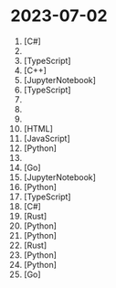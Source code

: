 # 2023-07-02

1. [](https://github.comundefined "PowerShell for every system!") [C#]
2. [](https://github.comundefined "") 
3. [](https://github.comundefined "There can be more than Notion and Miro. AFFiNE is a next-gen knowledge base that brings planning, sorting and creating all together. Privacy first, open-source, customizable and ready to use.") [TypeScript]
4. [](https://github.comundefined "An open-source C++ library developed and used at Facebook.") [C++]
5. [](https://github.comundefined "This is the official code for MobileSAM project that makes SAM lightweight for mobile applications and beyond!") [JupyterNotebook]
6. [](https://github.comundefined "Remove backgrounds from images directly in the browser environment with ease and no additional costs or privacy concerns. Explore an interactive demo.") [TypeScript]
7. [](https://github.comundefined "Curated list of project-based tutorials") 
8. [](https://github.comundefined "中国大模型") 
9. [](https://github.comundefined "All you need for End-to-end Autonomous Driving") 
10. [](https://github.comundefined "A list of SaaS, PaaS and IaaS offerings that have free tiers of interest to devops and infradev") [HTML]
11. [](https://github.comundefined "🥷 Superagent - Build, deploy, and manage LLM-powered agents") [JavaScript]
12. [](https://github.comundefined "Fine-tuning ChatGLM-6B with PEFT | 基于 PEFT 的高效 ChatGLM 微调") [Python]
13. [](https://github.comundefined "📚 Freely available programming books") 
14. [](https://github.comundefined "") [Go]
15. [](https://github.comundefined "🧑‍🏫 59 Implementations/tutorials of deep learning papers with side-by-side notes 📝; including transformers (original, xl, switch, feedback, vit, ...), optimizers (adam, adabelief, ...), gans(cyclegan, stylegan2, ...), 🎮 reinforcement learning (ppo, dqn), capsnet, distillation, ... 🧠") [JupyterNotebook]
16. [](https://github.comundefined "🤗 Transformers: State-of-the-art Machine Learning for Pytorch, TensorFlow, and JAX.") [Python]
17. [](https://github.comundefined "🧠 Chat with your files, audio, video, csv with your Generative AI Second Brain using LLMs ( GPT 3.5/4, Private, Anthropic, VertexAI ) & Embeddings 🧠") [TypeScript]
18. [](https://github.comundefined "Cross-platform .NET sample microservices and container based application that runs on Linux Windows and macOS. Powered by .NET 7, Docker Containers and Azure Kubernetes Services. Supports Visual Studio, VS for Mac and CLI based environments with Docker CLI, dotnet CLI, VS Code or any other code editor.") [C#]
19. [](https://github.comundefined "Create book from markdown files. Like Gitbook but implemented in Rust") [Rust]
20. [](https://github.comundefined "🆓免费的 ChatGPT 镜像网站列表，持续更新。List of free ChatGPT mirror sites, continuously updated.") [Python]
21. [](https://github.comundefined "Ansible for DevOps examples.") [Python]
22. [](https://github.comundefined "《构筑大语言模型应用：应用开发与架构设计》一本关于 LLM 在真实世界应用的开源电子书，介绍了大语言模型的基础知识和应用，以及如何构建自己的模型。其中包括Prompt的编写、开发和管理，探索最好的大语言模型能带来什么，以及LLM应用开发的模式和架构设计。") [Rust]
23. [](https://github.comundefined "Chat with your documents on your local device using GPT models. No data leaves your device and 100% private.") [Python]
24. [](https://github.comundefined "Book_4_《矩阵力量》 | 鸢尾花书：从加减乘除到机器学习；上架！") [Python]
25. [](https://github.comundefined "Type-safe, K-sortable, globally unique identifier inspired by Stripe IDs") [Go]
